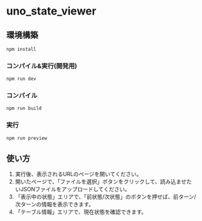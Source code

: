 # uno_state_viewer

## 環境構築

```sh
npm install
```

### コンパイル&実行(開発用)

```sh
npm run dev
```

### コンパイル

```sh
npm run build
```

### 実行

```sh
npm run preview
```

## 使い方
1. 実行後、表示されるURLのページを開いてください。
2. 開いたページで、「ファイルを選択」ボタンをクリックして、読み込ませたいJSONファイルをアップロードしてください。
3. 「表示中の状態」エリアで、「前状態/次状態」のボタンを押せば、前ターン/次ターンの情報を表示できます。
4. 「テーブル情報」エリアで、現在状態を確認できます。
